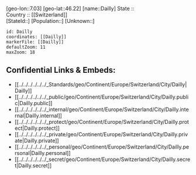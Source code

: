 ﻿---
location: [46.22,7.03] 
mapzoom: [7,12] 
mapmarker: city 
type: City
tags:
- geo/City


SpocWebEntityId: 29704
isDeleted: false
confidential: public

---
[geo-lon::7.03] 
[geo-lat::46.22] 
[name::Dailly] 
State ::  
Country :: [[Switzerland]]  
[StateId::] 
[Population::] 
[Unknown::] 


```leaflet
id: Dailly
coordinates: [[Dailly]] 
markerFile: [[Dailly]] 
defaultZoom: 11 
maxZoom: 18
```


## Confidential Links & Embeds: 
- [[../../../../../../_Standards/geo/Continent/Europe/Switzerland/City/Dailly|Dailly]] 
- [[../../../../../../_public/geo/Continent/Europe/Switzerland/City/Dailly.public|Dailly.public]] 
- [[../../../../../../_internal/geo/Continent/Europe/Switzerland/City/Dailly.internal|Dailly.internal]] 
- [[../../../../../../_protect/geo/Continent/Europe/Switzerland/City/Dailly.protect|Dailly.protect]] 
- [[../../../../../../_private/geo/Continent/Europe/Switzerland/City/Dailly.private|Dailly.private]] 
- [[../../../../../../_personal/geo/Continent/Europe/Switzerland/City/Dailly.personal|Dailly.personal]] 
- [[../../../../../../_secret/geo/Continent/Europe/Switzerland/City/Dailly.secret|Dailly.secret]] 
